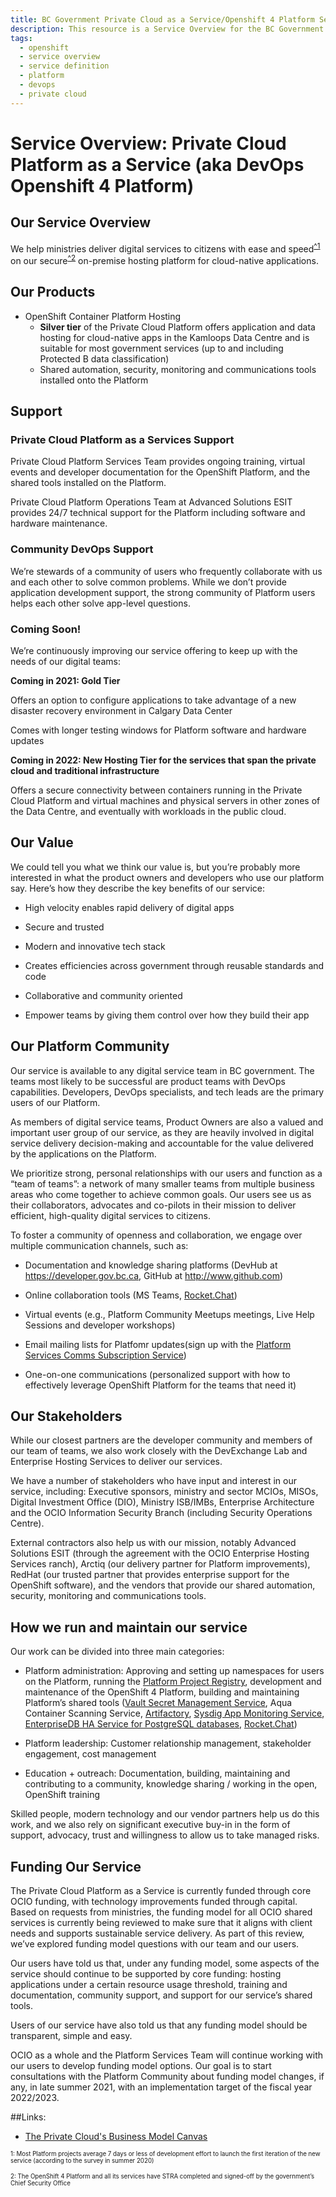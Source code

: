 ```yaml
---
title: BC Government Private Cloud as a Service/Openshift 4 Platform Service Overview
description: This resource is a Service Overview for the BC Government's Private Cloud as a Service also knows as DevOps Openshift 4 Platform  and concisely describes in a plain language the key elements of the service for current and prospective users of the service.
tags:
  - openshift
  - service overview
  - service definition
  - platform
  - devops
  - private cloud
---
```



# Service Overview: Private Cloud Platform as a Service (aka DevOps Openshift 4 Platform)

  
## Our Service Overview 

We help ministries deliver digital services to citizens with ease and speed<sup>[^1](#myfootnote1)</sup> on our secure<sup>[^2](#myfootnote2)</sup> on-premise hosting platform for cloud-native applications.   


## Our Products 

* OpenShift Container Platform Hosting
   * **Silver tier** of the Private Cloud Platform offers application and data hosting for cloud-native apps in the Kamloops Data Centre and is suitable for most government services (up to and including Protected B data classification)  
   * Shared automation, security, monitoring and communications tools installed onto the Platform 

## Support 

### Private Cloud Platform as a Services Support 

Private Cloud Platform Services Team provides ongoing training, virtual events and developer documentation for the OpenShift Platform, and the shared tools installed on the Platform.  

Private Cloud Platform Operations Team at Advanced Solutions ESIT provides 24/7 technical support for the Platform including software and hardware maintenance. 

### Community DevOps Support 

We’re stewards of a community of users who frequently collaborate with us and each other to solve common problems. While we don’t provide application development support, the strong community of Platform users helps each other solve app-level questions. 

### Coming Soon! 

We’re continuously improving our service offering to keep up with the needs of our digital teams: 

**Coming in 2021: Gold Tier** 

Offers an option to configure applications to take advantage of a new disaster recovery environment in Calgary Data Center 

Comes with longer testing windows for Platform software and hardware updates 

**Coming in 2022: New Hosting Tier for the services that span the private cloud and traditional infrastructure** 

Offers a secure connectivity between containers running in the Private Cloud Platform and virtual machines and physical servers in other zones of the Data Centre, and eventually with workloads in the public cloud. 

## Our Value 

We could tell you what we think our value is, but you’re probably more interested in what the product owners and developers who use our platform say. Here’s how they describe the key benefits of our service: 

* High velocity enables rapid delivery of digital apps 

* Secure and trusted 

* Modern and innovative tech stack 

* Creates efficiencies across government through reusable standards and code 

* Collaborative and community oriented 

* Empower teams by giving them control over how they build their app 

## Our Platform Community 

Our service is available to any digital service team in BC government. The teams most likely to be successful are product teams with DevOps capabilities. Developers, DevOps specialists, and tech leads are the primary users of our Platform. 

As members of digital service teams, Product Owners are also a valued and important user group of our service, as they are heavily involved in digital service delivery decision-making and accountable for the value delivered by the applications on the Platform. 

We prioritize strong, personal relationships with our users and function as a “team of teams”: a network of many smaller teams from multiple business areas who come together to achieve common goals. Our users see us as their collaborators, advocates and co-pilots in their mission to deliver efficient, high-quality digital services to citizens. 

To foster a community of openness and collaboration, we engage over multiple communication channels, such as: 

*  Documentation and knowledge sharing platforms (DevHub at https://developer.gov.bc.ca, GitHub at http://www.github.com) 

*  Online collaboration tools (MS Teams, [Rocket.Chat](http://chat.developer.gov.bc.ca/)) 

*  Virtual events (e.g., Platform Community Meetups meetings, Live Help Sessions and developer workshops) 

*  Email mailing lists for Platfomr updates(sign up with the [Platform Services Comms Subscription Service](https://subscribe.developer.gov.bc.ca))

*  One-on-one communications (personalized support with how to effectively leverage OpenShift Platform for the teams that need it)

## Our Stakeholders 

While our closest partners are the developer community and members of our team of teams, we also work closely with the DevExchange Lab and Enterprise Hosting Services to deliver our services. 

We have a number of stakeholders who have input and interest in our service, including: Executive sponsors, ministry and sector MCIOs, MISOs, Digital Investment Office (DIO), Ministry ISB/IMBs, Enterprise Architecture and the OCIO Information Security Branch (including Security Operations Centre). 

External contractors also help us with our mission, notably Advanced Solutions ESIT (through the agreement with the OCIO Enterprise Hosting Services ranch), Arctiq (our delivery partner for Platform improvements), RedHat (our trusted partner that provides enterprise support for the OpenShift software), and the vendors that provide our shared automation, security, monitoring and communications tools. 

## How we run and maintain our service 

Our work can be divided into three main categories: 

*  Platform administration: Approving and setting up namespaces for users on the Platform, running the [Platform Project Registry](https://registry.developer.gov.bc.ca/public-landing), development and maintenance of the OpenShift 4 Platform, building and maintaining Platform’s shared tools ([Vault Secret Management Service](https://developer.gov.bc.ca/BC-Government-Vault-Secrets-Management), Aqua Container Scanning Service, [Artifactory](https://developer.gov.bc.ca/BC-Government-Artifact-Repository-Service-Definition), [Sysdig App Monitoring Service](https://developer.gov.bc.ca/BC-Government-Sysdig-Monitoring-Service-Definition), [EnterpriseDB HA Service for PostgreSQL databases](https://developer.gov.bc.ca/BC-Government-EDB-Operator-Service-Definition), [Rocket.Chat](http://chat.developer.gov.bc.ca/)) 

*  Platform leadership: Customer relationship management, stakeholder engagement, cost management 

*  Education + outreach: Documentation, building, maintaining and contributing to a community, knowledge sharing / working in the open, OpenShift training 

Skilled people, modern technology and our vendor partners help us do this work, and we also rely on significant executive buy-in in the form of support, advocacy, trust and willingness to allow us to take managed risks. 

## Funding Our Service 

The Private Cloud Platform as a Service is currently funded through core OCIO funding, with technology improvements funded through capital. Based on requests from ministries, the funding model for all OCIO shared services is currently being reviewed to make sure that it aligns with client needs and supports sustainable service delivery. As part of this review, we’ve explored funding model questions with our team and our users. 

Our users have told us that, under any funding model, some aspects of the service should continue to be supported by core funding: hosting applications under a certain resource usage threshold, training and documentation, community support, and support for our service’s shared tools. 

Users of our service have also told us that any funding model should be transparent, simple and easy.  

OCIO as a whole and the Platform Services Team will continue working with our users to develop funding model options. Our goal is to start consultations with the Platform Community about funding model changes, if any, in late summer 2021, with an implementation target of the fiscal year 2022/2023. 

##Links:

* [The Private Cloud's Business Model Canvas](https://app.mural.co/t/platformservices5977/m/platformservices5977/1619472379005/5093102fa1dc792dc97de91e305c92bab1114d43?sender=u75519d3f4c4e0d53cae99474)

<sub><sup><a name="myfootnote1">1</a>: Most Platform projects average 7 days or less of development effort to launch the first iteration of the new service (according to the survey in summer 2020) </sup></sub>

<sub><sup><a name="myfootnote2">2</a>: The OpenShift 4 Platform and all its services have STRA completed and signed-off by the government’s Chief Security Office </sup></sub>



 
 

 
